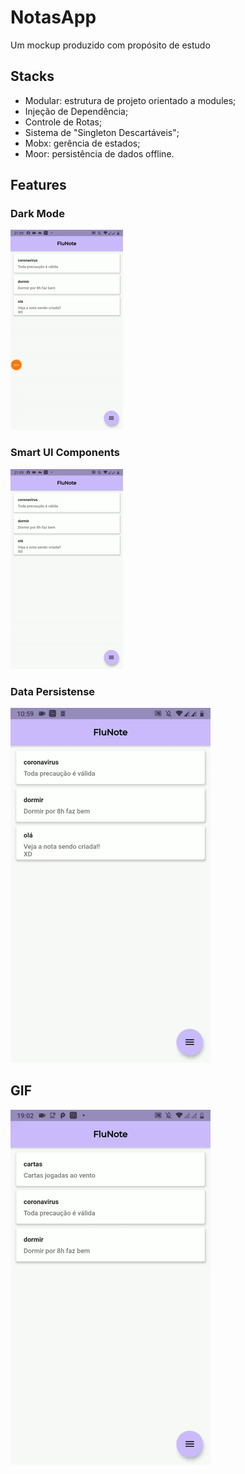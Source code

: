 # NotasApp

Um mockup produzido com propósito de estudo

## Stacks

- Modular: estrutura de projeto orientado a modules; 
- Injeção de Dependência;
- Controle de Rotas;
- Sistema de "Singleton Descartáveis";
- Mobx: gerência de estados;
- Moor: persistência de dados offline.

## Features

### Dark Mode
![Dark Mode GIF](gifs/dark_mode.gif)

### Smart UI Components
![Smart UI Components GIF](gifs/smart_ui_components.gif)

### Data Persistense
![Data Persistense GIF](gifs/data_persistencia.gif)

## GIF
![Apresentação Geral GIF](gifs/gif_apresentacao.gif)